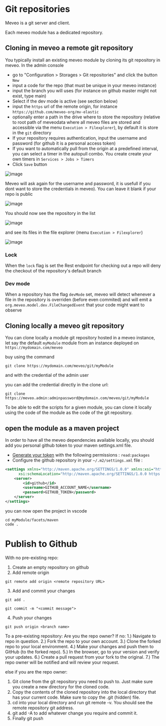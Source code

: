 # Git repositories

Meveo is a git server and client.

Each meveo module has a dedicated repository.

## Cloning in meveo a remote git repository

You typically install an existing meveo module by cloning its git repository in meveo.
In the admin console
* go to "Configuration > Storages > Git repositories" and click the button `New`
* input a code for the repo (that must be unique in your meveo instance)
* input the branch you will uses (for instance on github master might not exist, type main)
* Select if the dev mode is active (see section below)
* input the `https` url of the remote origin, for instance `https://github.com/meveo-org/mv-elastic`
* optionally enter a path in the drive where to store the repository (relative to root path of meveodata where all meveo files are stored and accessible via the menu `Execution > Filexplorer`), by default it is store in the `git` directory
* If your repository requires authentication, input the username and password (for github it is a personal access token)
* If you want to automatically pull from the origin at a predefined interval, you can select a timer in the autopull combo. You create create your own timers in `Services > Jobs > Timers` 
* Click `Save` button

![image](https://user-images.githubusercontent.com/16659140/228106851-e1c7d98a-0421-487c-b264-e8ece831dd14.png)

Meveo will ask again for the username and password, it is usefull if you dont want to store the credentials in meveo). You can leave it blank if your repo is public

![image](https://user-images.githubusercontent.com/16659140/228107079-ce533502-536b-4274-bb08-afafd73fe1f8.png)

You should now see the repository in the list

![image](https://user-images.githubusercontent.com/16659140/228107243-b9200639-7f44-46bb-a2da-3cfd5fdf5eb7.png)

and see its files in the file explorer (menu `Execution > Filexplorer`)

![image](https://user-images.githubusercontent.com/16659140/228107585-ce59b795-8ded-405d-97e4-9964b4e7dd17.png)

### Lock

When the `lock` flag is set the Rest endpoint for checking out a repo will deny the checkout of the repository's default branch

### Dev mode

When a repository has the flag `devMode` set, meveo will detect whenever a file in the repository is overriden (before even commited)
and will emit a `org.meveo.model.dev.FileChangedEvent` that your code might want to observe

## Cloning locally a meveo git repository 

You can clone locally a module git repository hosted in a meveo instance, let say the default `myModule` module from an instance deployed on `https://mydomain.com/meveo` 

buy using the command 
```
git clone https://mydomain.com/meveo/git/myModule
```
and with the credential of the admin user

you can add the credential directly in the clone url:

```
git clone https://meveo.admin:adminpassword@mydomain.com/meveo/git/myModule
```

To be able to edit the scripts for a given module, you can clone it locally using the code 
of the module as the code of the git repository.

## open the module as a maven project

In order to have all the meveo dependencies available locally, you should add you personal 
github token to your maven settings.xml file.

- [Generate your token](https://github.com/settings/tokens/new) with the following permissions : `read:packages`
- Configure the github repository in your `~/.m2/settings.xml` file : 

```xml
<settings xmlns="http://maven.apache.org/SETTINGS/1.0.0" xmlns:xsi="http://www.w3.org/2001/XMLSchema-instance"
      xsi:schemaLocation="http://maven.apache.org/SETTINGS/1.0.0 https://maven.apache.org/xsd/settings-1.0.0.xsd">
    <server>
        <id>github</id>
        <username>GITHUB_ACCOUNT_NAME</username>
        <password>GITHUB_TOKEN</password>
    </server>
</settings>
```

you can now open the project in vscode

```
cd myModule/facets/maven
code .
```

# Publish to Github
With no pre-existing repo:
1. Create an empty repository on github
2. Add remote origin
```
git remote add origin <remote repository URL>
```
3. Add and commit your changes
```
git add .
```
```
git commit -m "<commit message">
```
4. Push your changes
```
git push origin <branch name>
```
To a pre-existing repository:
Are you the repo owner?
If no:
1.) Navigate to repo in question.
2.) Fork the repo to your own account.
3.) Clone the forked repo to your local environment.
4.) Make your changes and push them to GitHub (to the forked repo).
5.) In the browser, go to your version and verify your updates.
6.) Create a pull request from your fork to the original.
7.) The repo owner will be notified and will review your request.

else if you are the repo owner:

1. Git clone from the git repository you need to push to. Just make sure you create a new directory for the cloned code.
2. Copy the contents of the cloned repository into the local directory that has your current code. Make sure to copy the .git (hidden) file.
3. cd into your local directory and run git remote -v. You should see the remote repository git address.
4. git add -A to add whatever change you require and commit it.
5. Finally git push
